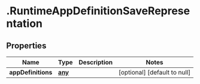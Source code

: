 # .RuntimeAppDefinitionSaveRepresentation

## Properties
Name | Type | Description | Notes
------------ | ------------- | ------------- | -------------
**appDefinitions** | [**any**](AppDefinitionRepresentation.md) |  | [optional] [default to null]


